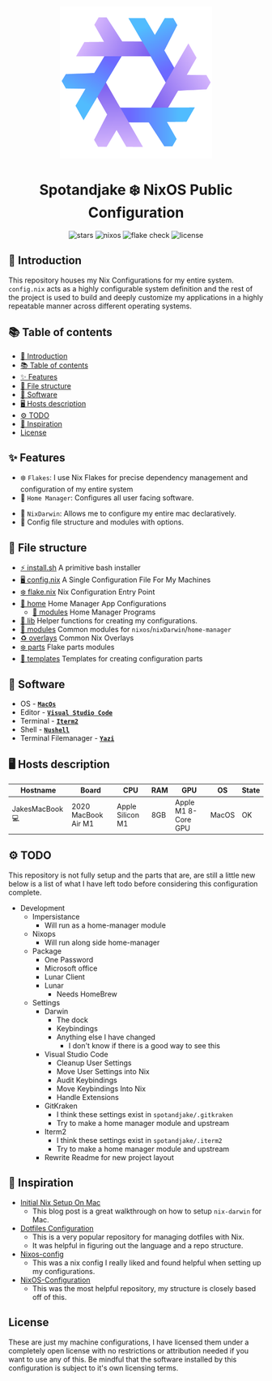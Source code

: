 <div align="center"><img src="assets/nixos-logo.png" width="300px"></div>
<h1 align="center">Spotandjake ❄️ NixOS Public Configuration</h1>

<div align="center">

![stars](https://img.shields.io/github/stars/Spotandjake/NixOS-Configuration?label=Stars&color=F5A97F&labelColor=303446&style=flat&logo=starship&logoColor=F5A97F)
![nixos](https://img.shields.io/badge/NixOS-unstable-blue.svg?style=flat&logo=nixos&logoColor=CAD3F5&colorA=24273A&colorB=8aadf4)
![flake check](https://img.shields.io/static/v1?label=Nix%20Flake&message=Check&style=flat&logo=nixos&colorA=24273A&colorB=9173ff&logoColor=CAD3F5)
![license](https://img.shields.io/static/v1.svg?style=flat&label=License&message=Unlicense&colorA=24273A&colorB=91d7e3&logo=unlicense&logoColor=91d7e3&)

</div>

## 🦊 Introduction

This repository houses my Nix Configurations for my entire system. `config.nix` acts as a highly configurable system definition and the rest of the project is used to build and deeply customize my applications in a highly repeatable manner across different operating systems.

## 📚 Table of contents

- [🦊 Introduction](#-introduction)
- [📚 Table of contents](#-table-of-contents)
- [✨ Features](#-features)
- [📁 File structure](#-file-structure)
- [🤖 Software](#-software)
- [🖥️ Hosts description](#️-hosts-description)
- [⚙️ TODO](#️-todo)
- [🦋 Inspiration](#-inspiration)
- [License](#license)

## ✨ Features

- ❄️ `Flakes`: I use Nix Flakes for precise dependency management and configuration of my entire system
- 🏡 `Home Manager`: Configures all user facing software.
<!-- - ⚠️ `Impermanence`: Keeps my system fresh by treating only the configured directories and files as persistent -->
- 🍎 `NixDarwin`: Allows me to configure my entire mac declaratively.
- 📁 Config file structure and modules with options.

## 📁 File structure

- [⚡ install.sh](install.sh) A primitive bash installer
- [🖥️ config.nix](config.nix) A Single Configuration File For My Machines
- [❄️ flake.nix](flake.nix) Nix Configuration Entry Point
- [🏡 home](home/default.nix) Home Manager App Configurations
  - [🧩 modules](home/modules/) Home Manager Programs
- [📃 lib](lib/default.nix) Helper functions for creating my configurations.
- [🧩 modules](modules/default.nix) Common modules for `nixos`/`nixDarwin`/`home-manager`
- [♻️ overlays](overlays/) Common Nix Overlays
- [❄️ parts](parts/) Flake parts modules
- [📄 templates](templates/default.nix) Templates for creating configuration parts

## 🤖 Software

- OS - [**`MacOs`**](https://www.apple.com/macos/)
- Editor - [**`Visual Studio Code`**](https://code.visualstudio.com/)
- Terminal - [**`Iterm2`**](https://iterm2.com/index.html)
- Shell - [**`Nushell`**](https://www.nushell.sh/)
- Terminal Filemanager - [**`Yazi`**](https://github.com/sxyazi/yazi)

## 🖥️ Hosts description

| Hostname        | Board               | CPU              | RAM | GPU                 | OS    | State |
| --------------- | ------------------- | ---------------- | --- | ------------------- | ----- | ----- |
| JakesMacBook 💻 | 2020 MacBook Air M1 | Apple Silicon M1 | 8GB | Apple M1 8-Core GPU | MacOS | OK    |

## ⚙️ TODO

This repository is not fully setup and the parts that are, are still a little new below is a list of what I have left todo before considering this configuration complete.

- Development
  - Impersistance
    - Will run as a home-manager module
  - Nixops
    - Will run along side home-manager
  - Package
    - One Password
    - Microsoft office
    - Lunar Client
    - Lunar
      - Needs HomeBrew
  - Settings
    - Darwin
      - The dock
      - Keybindings
      - Anything else I have changed
        - I don't know if there is a good way to see this
    - Visual Studio Code
      - Cleanup User Settings
      - Move User Settings into Nix
      - Audit Keybindings
      - Move Keybindings Into Nix
      - Handle Extensions
    - GitKraken
      - I think these settings exist in `spotandjake/.gitkraken`
      - Try to make a home manager module and upstream
    - Iterm2
      - I think these settings exist in `spotandjake/.iterm2`
      - Try to make a home manager module and upstream
    - Rewrite Readme for new project layout

## 🦋 Inspiration

- [Initial Nix Setup On Mac](https://nixcademy.com/posts/nix-on-macos/)
  - This blog post is a great walkthrough on how to setup `nix-darwin` for Mac.
- [Dotfiles Configuration](https://github.com/nmasur/dotfiles)
  - This is a very popular repository for managing dotfiles with Nix.
  - It was helpful in figuring out the language and a repo structure.
- [Nixos-config](https://github.com/mitchellh/nixos-config)
  - This was a nix config I really liked and found helpful when setting up my configurations.
- [NixOS-Configuration](https://github.com/TheMaxMur/NixOS-Configuration)
  - This was the most helpful repository, my structure is closely based off of this.

## License

These are just my machine configurations, I have licensed them under a completely open license with no restrictions or attribution needed if you want to use any of this. Be mindful that the software installed by this configuration is subject to it's own licensing terms.
